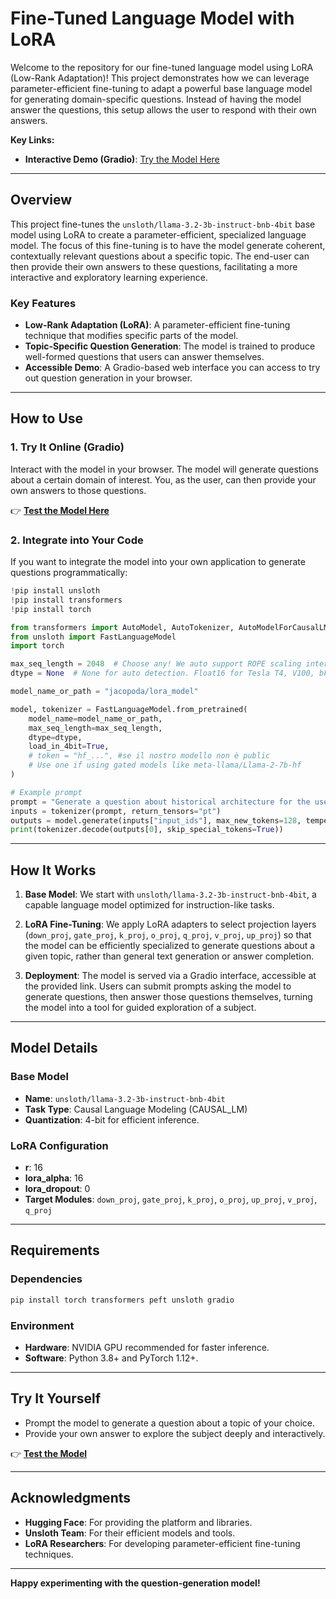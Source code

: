 # **Fine-Tuned Language Model with LoRA**

Welcome to the repository for our fine-tuned language model using LoRA (Low-Rank Adaptation)! This project demonstrates how we can leverage parameter-efficient fine-tuning to adapt a powerful base language model for generating domain-specific questions. Instead of having the model answer the questions, this setup allows the user to respond with their own answers. 

**Key Links:**
- **Interactive Demo (Gradio)**: [Try the Model Here](https://9b7c23980211fb75b3.gradio.live/)

---

## **Overview**

This project fine-tunes the `unsloth/llama-3.2-3b-instruct-bnb-4bit` base model using LoRA to create a parameter-efficient, specialized language model. The focus of this fine-tuning is to have the model generate coherent, contextually relevant questions about a specific topic. The end-user can then provide their own answers to these questions, facilitating a more interactive and exploratory learning experience.

### **Key Features**
- **Low-Rank Adaptation (LoRA)**: A parameter-efficient fine-tuning technique that modifies specific parts of the model.
- **Topic-Specific Question Generation**: The model is trained to produce well-formed questions that users can answer themselves.
- **Accessible Demo**: A Gradio-based web interface you can access to try out question generation in your browser.

---

## **How to Use**

### **1. Try It Online (Gradio)**

Interact with the model in your browser. The model will generate questions about a certain domain of interest. You, as the user, can then provide your own answers to those questions.

👉 **[Test the Model Here](https://9b7c23980211fb75b3.gradio.live/)**

### **2. Integrate into Your Code**

If you want to integrate the model into your own application to generate questions programmatically:

```python
!pip install unsloth
!pip install transformers
!pip install torch

from transformers import AutoModel, AutoTokenizer, AutoModelForCausalLM
from unsloth import FastLanguageModel
import torch

max_seq_length = 2048  # Choose any! We auto support ROPE scaling internally!
dtype = None  # None for auto detection. Float16 for Tesla T4, V100, bFloat16 for Ampere+

model_name_or_path = "jacopoda/lora_model"

model, tokenizer = FastLanguageModel.from_pretrained(
    model_name=model_name_or_path,
    max_seq_length=max_seq_length,
    dtype=dtype,
    load_in_4bit=True,
    # token = "hf_...", #se il nostro modello non è public
    # Use one if using gated models like meta-llama/Llama-2-7b-hf
)

# Example prompt
prompt = "Generate a question about historical architecture for the user to answer."
inputs = tokenizer(prompt, return_tensors="pt")
outputs = model.generate(inputs["input_ids"], max_new_tokens=128, temperature=1.5)
print(tokenizer.decode(outputs[0], skip_special_tokens=True))
```

---

## **How It Works**

1. **Base Model**: 
   We start with `unsloth/llama-3.2-3b-instruct-bnb-4bit`, a capable language model optimized for instruction-like tasks.

2. **LoRA Fine-Tuning**: 
   We apply LoRA adapters to select projection layers (`down_proj`, `gate_proj`, `k_proj`, `o_proj`, `q_proj`, `v_proj`, `up_proj`) so that the model can be efficiently specialized to generate questions about a given topic, rather than general text generation or answer completion.

3. **Deployment**:
   The model is served via a Gradio interface, accessible at the provided link. Users can submit prompts asking the model to generate questions, then answer those questions themselves, turning the model into a tool for guided exploration of a subject.

---

## **Model Details**

### **Base Model**
- **Name**: `unsloth/llama-3.2-3b-instruct-bnb-4bit`
- **Task Type**: Causal Language Modeling (CAUSAL_LM)
- **Quantization**: 4-bit for efficient inference.

### **LoRA Configuration**
- **r**: 16
- **lora_alpha**: 16
- **lora_dropout**: 0
- **Target Modules**: `down_proj`, `gate_proj`, `k_proj`, `o_proj`, `up_proj`, `v_proj`, `q_proj`

---

## **Requirements**

### **Dependencies**
```bash
pip install torch transformers peft unsloth gradio
```

### **Environment**
- **Hardware**: NVIDIA GPU recommended for faster inference.
- **Software**: Python 3.8+ and PyTorch 1.12+.

---

## **Try It Yourself**
- Prompt the model to generate a question about a topic of your choice.
- Provide your own answer to explore the subject deeply and interactively.

👉 **[Test the Model](https://9b7c23980211fb75b3.gradio.live/)**

---

## **Acknowledgments**
- **Hugging Face**: For providing the platform and libraries.
- **Unsloth Team**: For their efficient models and tools.
- **LoRA Researchers**: For developing parameter-efficient fine-tuning techniques.

---

**Happy experimenting with the question-generation model!**

